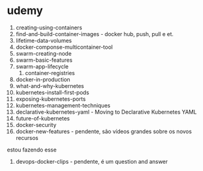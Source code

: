 # udemy


1. creating-using-containers
1. find-and-build-container-images - docker hub, push, pull e et.
1. lifetime-data-volumes
1. docker-componse-multicontainer-tool
1. swarm-creating-node
1. swarm-basic-features
1. swarm-app-lifecycle
      1. container-registries
1. docker-in-production
1. what-and-why-kubernetes
1. kubernetes-install-first-pods
1. exposing-kubernetes-ports
1. kubernetes-management-techniques
1. declarative-kubernetes-yaml - Moving to Declarative Kubernetes YAML
1. future-of-kubernetes
1. docker-security
1. docker-new-features - pendente, são vídeos grandes sobre os novos recursos


estou fazendo esse
1. devops-docker-clips - pendente, é um question and answer


